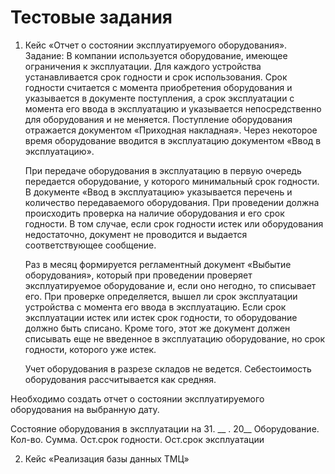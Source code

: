 # Тестовые задания

1. Кейс «Отчет о состоянии эксплуатируемого оборудования».
   Задание:
   В компании используется оборудование, имеющее ограничения к эксплуатации. Для каждого устройства устанавливается срок годности и срок использования. Срок годности считается с момента приобретения оборудования и указывается в документе поступления, а срок эксплуатации с момента его ввода в эксплуатацию и указывается непосредственно для оборудования и не меняется. Поступление оборудования отражается документом «Приходная накладная». Через некоторое время оборудование вводится в эксплуатацию документом «Ввод в эксплуатацию».

   При передаче оборудования в эксплуатацию в первую очередь передается оборудование, у которого минимальный срок годности. В документе «Ввод в эксплуатацию» указывается перечень и количество передаваемого оборудования. При проведении должна происходить проверка на наличие оборудования и его срок годности. В том случае, если срок годности истек или оборудования недостаточно, документ не проводится и выдается соответствующее сообщение.

   Раз в месяц формируется регламентный документ «Выбытие оборудования», который при проведении проверяет эксплуатируемое оборудование и, если оно негодно, то списывает его. При проверке определяется, вышел ли срок эксплуатации устройства с момента его ввода в эксплуатацию. Если срок эксплуатации истек или истек срок годности, то оборудование должно быть списано. Кроме того, этот же документ должен списывать еще не введенное в эксплуатацию оборудование, но срок годности, которого уже истек.

   Учет оборудования в разрезе складов не ведется. Себестоимость оборудования рассчитывается как средняя.

Необходимо создать отчет о состоянии эксплуатируемого оборудования на выбранную дату.

Состояние оборудования в эксплуатации на 31. __ . 20__
Оборудование.  Кол-во.   Сумма.  Ост.срок годности.     Ост.срок эксплуатации 


2. Кейс «Реализация базы данных ТМЦ»